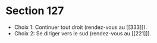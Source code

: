 # Section 127

- Choix 1: Continuer tout droit (rendez-vous au [[333]]).
- Choix 2: Se diriger vers le sud (rendez-vous au [[221]]).